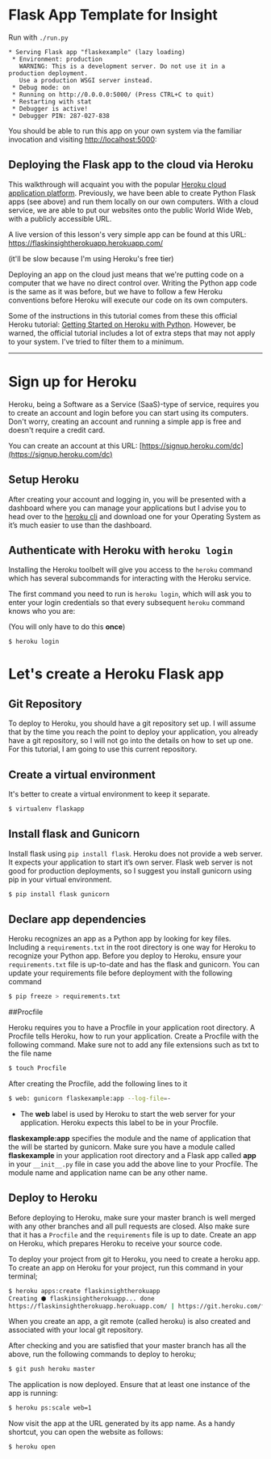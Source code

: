 # Flask App Template for Insight

Run with `./run.py`

```
* Serving Flask app "flaskexample" (lazy loading)
 * Environment: production
   WARNING: This is a development server. Do not use it in a production deployment.
   Use a production WSGI server instead.
 * Debug mode: on
 * Running on http://0.0.0.0:5000/ (Press CTRL+C to quit)
 * Restarting with stat
 * Debugger is active!
 * Debugger PIN: 287-027-838
```

You should be able to run this app on your own system via the familiar invocation and visiting [http://localhost:5000](http://localhost:5000):

## Deploying the Flask app to the cloud via Heroku

This walkthrough will acquaint you with the popular [Heroku cloud application platform](https://devcenter.heroku.com/start). Previously, we have been able to create Python Flask apps (see above) and run them locally on our own computers. With a cloud service, we are able to put our websites onto the public World Wide Web, with a publicly accessible URL.

A live version of this lesson's very simple app can be found at this URL: https://flaskinsightherokuapp.herokuapp.com/

(it'll be slow because I'm using Heroku's free tier)

Deploying an app on the cloud just means that we're putting code on a computer that we have no direct control over. Writing the Python app code is the same as it was before, but we have to follow a few Heroku conventions before Heroku will execute our code on its own computers.

Some of the instructions in this tutorial comes from these this official Heroku tutorial: [Getting Started on Heroku with Python](https://devcenter.heroku.com/articles/getting-started-with-python?singlepage=true). However, be warned, the official tutorial includes a lot of extra steps that may not apply to your system. I've tried to filter them to a minimum.

------------------

# Sign up for Heroku

Heroku, being a Software as a Service (SaaS)-type of service, requires you to create an account and login before you can start using its computers. Don't worry, creating an account and running a simple app is free and doesn't require a credit card.

You can create an account at this URL: [https://signup.heroku.com/dc](https://signup.heroku.com/dc)

## Setup Heroku

After creating your account and logging in, you will be presented with a dashboard where you can manage your applications but I advise you to head over to the [heroku cli](https://devcenter.heroku.com/articles/heroku-cli) and download one for your Operating System as it’s much easier to use than the dashboard.

## Authenticate with Heroku with `heroku login`

Installing the Heroku toolbelt will give you access to the `heroku` command which has several subcommands for interacting with the Heroku service. 

The first command you need to run is `heroku login`, which will ask you to enter your login credentials so that every subsequent `heroku` command knows who you are:

(You will only have to do this __once__)

~~~sh
$ heroku login
~~~

# Let's create a Heroku Flask app

## Git Repository

To deploy to Heroku, you should have a git repository set up. I will assume that by the time you reach the point to deploy your application, you already have a git repository, so I will not go into the details on how to set up one. For this tutorial, I am going to use this current repository.

## Create a virtual environment

It's better to create a virtual environment to keep it separate.

~~~sh
$ virtualenv flaskapp
~~~

## Install flask and Gunicorn

Install flask using `pip install flask`. Heroku does not provide a web server. It expects your application to start it’s own server. Flask web server is not good for production deployments, so I suggest you install gunicorn using pip in your virtual environment.

~~~sh
$ pip install flask gunicorn
~~~

## Declare app dependencies

Heroku recognizes an app as a Python app by looking for key files. Including a `requirements.txt` in the root directory is one way for Heroku to recognize your Python app. Before you deploy to Heroku, ensure your `requirements.txt` file is up-to-date and has the flask and gunicorn. You can update your requirements file before deployment with the following command

~~~sh
$ pip freeze > requirements.txt
~~~

##Procfile

Heroku requires you to have a Procfile in your application root directory. A Procfile tells Heroku, how to run your application. Create a Procfile with the following command. Make sure not to add any file extensions such as txt to the file name

~~~sh
$ touch Procfile
~~~

After creating the Procfile, add the following lines to it

~~~sh
$ web: gunicorn flaskexample:app --log-file=-
~~~

- The **web** label is used by Heroku to start the web server for your application. Heroku expects this label to be in your Procfile.

**flaskexample:app** specifies the module and the name of application that the will be started by gunicorn. Make sure you have a module called **flaskexample** in your application root directory and a Flask app called **app** in your `__init__.py` file in case you add the above line to your Procfile. The module name and application name can be any other name. 

## Deploy to Heroku

Before deploying to Heroku, make sure your master branch is well merged with any other branches and all pull requests are closed. Also make sure that it has a `Procfile` and the `requirements` file is up to date. Create an app on Heroku, which prepares Heroku to receive your source code.

To deploy your project from git to Heroku, you need to create a heroku app. To create an app on Heroku for your project, run this command in your terminal;

~~~sh
$ heroku apps:create flaskinsightherokuapp
Creating ⬢ flaskinsightherokuapp... done
https://flaskinsightherokuapp.herokuapp.com/ | https://git.heroku.com/flaskinsightherokuapp.git
~~~

When you create an app, a git remote (called heroku) is also created and associated with your local git repository.

After checking and you are satisfied that your master branch has all the above, run the following commands to deploy to heroku;

~~~sh
$ git push heroku master
~~~

The application is now deployed. Ensure that at least one instance of the app is running:

~~~sh
$ heroku ps:scale web=1
~~~

Now visit the app at the URL generated by its app name. As a handy shortcut, you can open the website as follows:

~~~sh
$ heroku open
~~~





